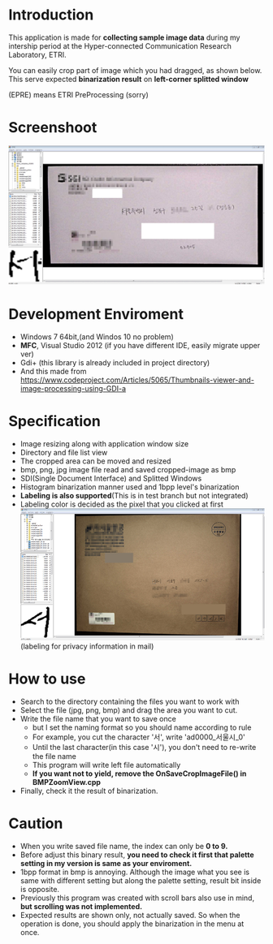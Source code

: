 # Introduction
 This application is made for **collecting sample image data** during my intership period at the Hyper-connected Communication Research Laboratory, ETRI.

 You can easily crop part of image which you had dragged, as shown below.
 This serve expected **binarization result** on **left-corner splitted window**

(EPRE) means ETRI PreProcessing (sorry)

# Screenshoot
![result1](/assets/result1.png)

# Development Enviroment
- Windows 7 64bit,(and Windos 10 no problem)
- **MFC**, Visual Studio 2012 (if you have different IDE, easily migrate upper ver)
- Gdi+ (this library is already included in project directory)
- And this made from https://www.codeproject.com/Articles/5065/Thumbnails-viewer-and-image-processing-using-GDI-a

# Specification
- Image resizing along with application window size
- Directory and file list view
- The cropped area can be moved and resized
- bmp, png, jpg image file read and saved cropped-image as bmp
- SDI(Single Document Interface) and Splitted Windows
- Histogram binarization manner used and 1bpp level's binarization
- **Labeling is also supported**(This is in test branch but not integrated)
- Labeling color is decided as the pixel that you clicked at first
![label](/assets/label.png)
(labeling for privacy information in mail)

# How to use
- Search to the directory containing the files you want to work with
- Select the file (jpg, png, bmp) and drag the area you want to cut.
- Write the file name that you want to save once
  - but I set the naming format so you should name according to rule
  - For example, you cut the character '서', write 'ad0000_서울시_0'
  - Until the last character(in this case '시'), you don't need to re-write the file name
  - This program will write left file automatically
  - **If you want not to yield, remove the OnSaveCropImageFile() in BMPZoomView.cpp**
- Finally, check it the result of binarization.

# Caution
- When you write saved file name, the index can only be **0 to 9.**
- Before adjust this binary result, **you need to check it first that palette setting in my version is same as your enviroment.**
- 1bpp format in bmp is annoying. Although the image what you see is same with different setting but along the palette setting, result bit inside is opposite.
- Previously this program was created with scroll bars also use in mind, **but scrolling was not implemented.**
- Expected results are shown only, not actually saved. So when the operation is done, you should apply the binarization in the menu at once.
